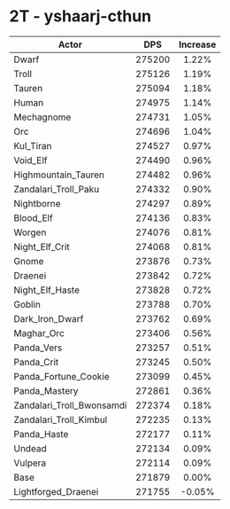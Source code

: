 # 2T - yshaarj-cthun
| Actor | DPS | Increase |
|---|:---:|:---:|
|Dwarf|275200|1.22%|
|Troll|275126|1.19%|
|Tauren|275094|1.18%|
|Human|274975|1.14%|
|Mechagnome|274731|1.05%|
|Orc|274696|1.04%|
|Kul_Tiran|274527|0.97%|
|Void_Elf|274490|0.96%|
|Highmountain_Tauren|274482|0.96%|
|Zandalari_Troll_Paku|274332|0.90%|
|Nightborne|274297|0.89%|
|Blood_Elf|274136|0.83%|
|Worgen|274076|0.81%|
|Night_Elf_Crit|274068|0.81%|
|Gnome|273876|0.73%|
|Draenei|273842|0.72%|
|Night_Elf_Haste|273828|0.72%|
|Goblin|273788|0.70%|
|Dark_Iron_Dwarf|273762|0.69%|
|Maghar_Orc|273406|0.56%|
|Panda_Vers|273257|0.51%|
|Panda_Crit|273245|0.50%|
|Panda_Fortune_Cookie|273099|0.45%|
|Panda_Mastery|272861|0.36%|
|Zandalari_Troll_Bwonsamdi|272374|0.18%|
|Zandalari_Troll_Kimbul|272235|0.13%|
|Panda_Haste|272177|0.11%|
|Undead|272134|0.09%|
|Vulpera|272114|0.09%|
|Base|271879|0.00%|
|Lightforged_Draenei|271755|-0.05%|
